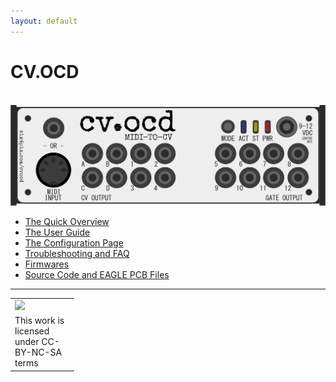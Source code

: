 ```yaml
---
layout: default
---
```


# CV.OCD

<br>
<img src="img/cvocd.gif">
<br>

* [The Quick Overview](about.html)
* [The User Guide](https://github.com/hotchk155/cvocd.a/raw/master/docs/CV.OCD%20user%20guide%20v1.pdf)
* [The Configuration Page](http://six4pix.com/cvocd/patch.asp)
* [Troubleshooting and FAQ](http://six4pix.com/cvocd/faq.html)
* [Firmwares](http://six4pix.com/cvocd/firmwares.html)
* [Source Code and EAGLE PCB Files](https://github.com/hotchk155/cvocd.a)

<hr><table>
<tr>
<td width="88"><a href="http://creativecommons.org/licenses/by-nc-sa/4.0/"><img class="arpie_label" src="https://licensebuttons.net/l/by-nc-sa/3.0/88x31.png"></a></td>
</tr>
<tr>
<td>This work is licensed under CC-BY-NC-SA terms</td>
</tr>
</table>
<br>
<br>
